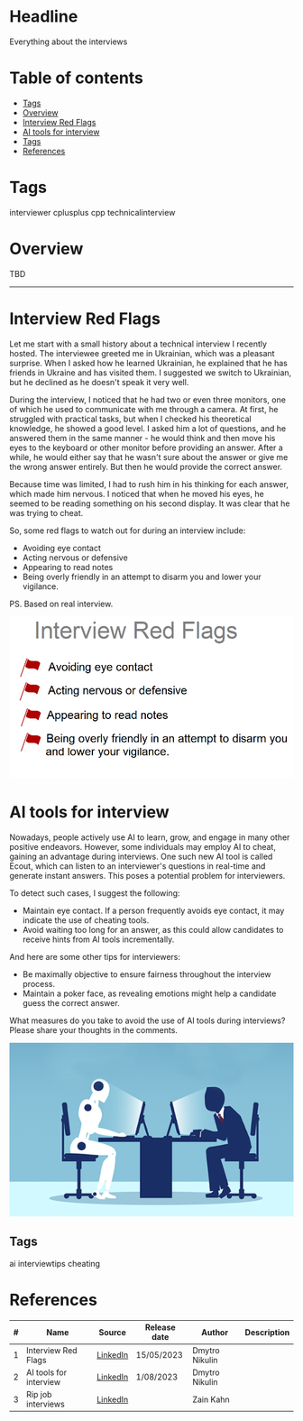 # Headline
Everything about the interviews

# Table of contents
- [Tags](https://github.com/dimanikulin/dimanikulin/blob/main/Interviews.md#tags)
- [Overview](https://github.com/dimanikulin/dimanikulin/blob/main/Interviews.md#overview)
- [Interview Red Flags](https://github.com/dimanikulin/dimanikulin/blob/main/Interviews.md#interview-red-flags)
- [AI tools for interview](https://github.com/dimanikulin/dimanikulin/blob/main/Interviews.md#ai-tools-for-interview)
- [Tags](https://github.com/dimanikulin/dimanikulin/blob/main/Interviews.md#tags-1)
- [References](https://github.com/dimanikulin/dimanikulin/blob/main/Interviews.md#references)

# Tags
interviewer cplusplus cpp technicalinterview

# Overview
TBD 

---

# Interview Red Flags

Let me start with a small history about a technical interview I recently hosted. 
The interviewee greeted me in Ukrainian, which was a pleasant surprise. 
When I asked how he learned Ukrainian, he explained that he has friends in Ukraine and has visited them.
I suggested we switch to Ukrainian, but he declined as he doesn't speak it very well.

During the interview, I noticed that he had two or even three monitors, one of which he used to communicate with me through a camera.
At first, he struggled with practical tasks, but when I checked his theoretical knowledge, he showed a good level.
I asked him a lot of questions, and he answered them in the same manner - he would think and then move his eyes to the keyboard or other monitor before providing an answer.
After a while, he would either say that he wasn't sure about the answer or give me the wrong answer entirely.
But then he would provide the correct answer. 

Because time was limited, I had to rush him in his thinking for each answer, which made him nervous.
I noticed that when he moved his eyes, he seemed to be reading something on his second display. 
It was clear that he was trying to cheat.

So, some red flags to watch out for during an interview include:

- Avoiding eye contact
- Acting nervous or defensive
- Appearing to read notes
- Being overly friendly in an attempt to disarm you and lower your vigilance.

PS. Based on real interview.

<img src="./Images/InterviewRedFlags.png" alt="Interview Red Flags" />

# AI tools for interview 
Nowadays, people actively use AI to learn, grow, and engage in many other positive endeavors.
However, some individuals may employ AI to cheat, gaining an advantage during interviews.
One such new AI tool is called Ecout, which can listen to an interviewer's questions in real-time and generate instant answers.
This poses a potential problem for interviewers.

To detect such cases, I suggest the following:
- Maintain eye contact. If a person frequently avoids eye contact, it may indicate the use of cheating tools.
- Avoid waiting too long for an answer, as this could allow candidates to receive hints from AI tools incrementally.

And here are some other tips for interviewers:
- Be maximally objective to ensure fairness throughout the interview process.
- Maintain a poker face, as revealing emotions might help a candidate guess the correct answer.

What measures do you take to avoid the use of AI tools during interviews?
Please share your thoughts in the comments.

<img src="./Images/InterviewAITools.png" alt="Interview AI Tools" />

## Tags
ai interviewtips cheating

# References
| # | Name                 | Source                | Release date           |  Author                 | Description   |
| - | ---------------------|---------------------- |----------------------- | ----------------------- |:-------------:|
| 1 | Interview Red Flags | [LinkedIn](https://www.linkedin.com/posts/dimanikulin_redflags-interview-activity-7063775173203640321-fEDW?utm_source=share&utm_medium=member_desktop) | 15/05/2023 | Dmytro Nikulin | |
| 2 | AI tools for interview | [LinkedIn](https://www.linkedin.com/posts/dimanikulin_ai-interviewtips-cheating-activity-7092037033061232640-bL5J?utm_source=share&utm_medium=member_desktop) | 1/08/2023 | Dmytro Nikulin | | 
| 3 | Rip job interviews | [LinkedIn](https://www.linkedin.com/posts/zainkahn_rip-job-interviews-this-new-ai-tool-called-ugcPost-7069295920248406016-zBao?utm_source=share&utm_medium=member_desktop) | | Zain Kahn | |
